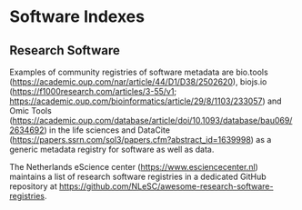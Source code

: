 # Software Indexes

## Research Software

Examples of community registries of software metadata are
bio.tools (https://academic.oup.com/nar/article/44/D1/D38/2502620),
biojs.io (https://f1000research.com/articles/3-55/v1; https://academic.oup.com/bioinformatics/article/29/8/1103/233057)
and Omic Tools (https://academic.oup.com/database/article/doi/10.1093/database/bau069/2634692)
in the life sciences and DataCite (https://papers.ssrn.com/sol3/papers.cfm?abstract_id=1639998)
as a generic metadata registry for software as well as data.

The Netherlands eScience center (https://www.esciencecenter.nl)
maintains a list of research software registries in a dedicated
GitHub repository at https://github.com/NLeSC/awesome-research-software-registries.
